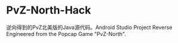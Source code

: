 # PvZ-North-Hack
逆向得到的PvZ北美版的Java源代码。Android Studio Project Reverse Engineered from the Popcap Game "PvZ-North".

